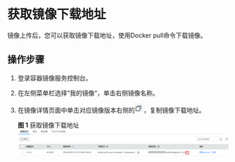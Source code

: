 # 获取镜像下载地址<a name="swr_01_0017"></a>

镜像上传后，您可以获取镜像下载地址，使用Docker pull命令下载镜像。

## 操作步骤<a name="zh-cn_topic_0084266454_section53831915316"></a>

1.  登录容器镜像服务控制台。
2.  在左侧菜单栏选择“我的镜像“，单击右侧镜像名称。
3.  在镜像详情页面中单击对应镜像版本右侧的![](figures/复制.png)，复制镜像下载地址。

    **图 1**  获取镜像下载地址<a name="zh-cn_topic_0084266454_fig18518532151513"></a>  
    ![](figures/获取镜像下载地址.png "获取镜像下载地址")


